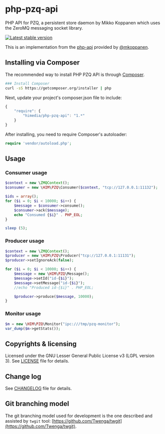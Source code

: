 php-pzq-api
===========

PHP API for PZQ, a persistent store daemon by Mikko Koppanen which uses the ZeroMQ messaging socket library.

[![Latest stable version](https://poser.pugx.org/himedia/php-pzq-api/v/stable.png "Latest stable version")](https://packagist.org/packages/himedia/php-pzq-api)

This is an implementation from the [php-api](https://github.com/mkoppanen/pzq/blob/master/php-api/PZQClient.php) provided by [@mkoppanen](https://github.com/mkoppanen).

## Installing via Composer

The recommended way to install PHP PZQ API is through
[Composer](http://getcomposer.org).

```bash
### Install Composer
curl -sS https://getcomposer.org/installer | php
```

Next, update your project's composer.json file to include:

```javascript
{
    "require": {
        "himedia/php-pzq-api": "1.*"
    }
}
```

After installing, you need to require Composer's autoloader:

```php
require 'vendor/autoload.php';
```

## Usage

### Consumer usage

```php
$context = new \ZMQContext();
$consumer = new \HIM\PZQ\Consumer($context, "tcp://127.0.0.1:11132");

$ids = array();
for ($i = 0; $i < 10000; $i++) {
    $message = $consumer->consume();
    $consumer->ack($message);
    echo "Consumed {$i}" . PHP_EOL;
}

sleep (5);
```

### Producer usage

```php
$context = new \ZMQContext();
$producer = new \HIM\PZQ\Producer("tcp://127.0.0.1:11131");
$producer->setIgnoreAck(false);

for ($i = 0; $i < 10000; $i++) {
    $message = new \HIM\PZQ\Message();
    $message->setId("id-{$i}");
    $message->setMessage("id-{$i}");
    //echo "Produced id-{$i}" . PHP_EOL;

    $producer->produce($message, 10000);
}
```

### Monitor usage

```php
$m = new \HIM\PZQ\Monitor("ipc:///tmp/pzq-monitor");
var_dump($m->getStats());
```

## Copyrights & licensing
Licensed under the GNU Lesser General Public License v3 (LGPL version 3).
See [LICENSE](LICENSE) file for details.

## Change log
See [CHANGELOG](CHANGELOG.md) file for details.

## Git branching model
The git branching model used for development is the one described and assisted by `twgit` tool: [https://github.com/Twenga/twgit](https://github.com/Twenga/twgit).
